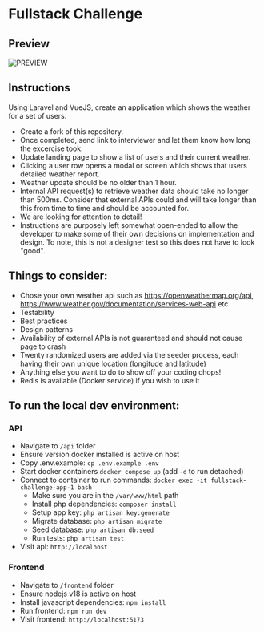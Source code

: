 # Fullstack Challenge
## Preview 
![PREVIEW](https://res.cloudinary.com/denj7z5ec/image/upload/v1677844259/ezgif.com-video-to-gif_nzkelf.gif)
## Instructions
Using Laravel and VueJS, create an application which shows the weather for a set of users.
- Create a fork of this repository. 
- Once completed, send link to interviewer and let them know how long the excercise took. 
- Update landing page to show a list of users and their current weather.
- Clicking a user row opens a modal or screen which shows that users detailed weather report.
- Weather update should be no older than 1 hour.
- Internal API request(s) to retrieve weather data should take no longer than 500ms. Consider that external APIs could and will take longer than this from time to time and should be accounted for. 
- We are looking for attention to detail!
- Instructions are purposely left somewhat open-ended to allow the developer to make some of their own decisions on implementation and design. To note, this is not a designer test so this does not have to look "good".  

## Things to consider:
- Chose your own weather api such as https://openweathermap.org/api, https://www.weather.gov/documentation/services-web-api etc
- Testability
- Best practices
- Design patterns
- Availability of external APIs is not guaranteed and should not cause page to crash
- Twenty randomized users are added via the seeder process, each having their own unique location (longitude and latitude)
- Anything else you want to do to show off your coding chops!
- Redis is available (Docker service) if you wish to use it

## To run the local dev environment:

### API
- Navigate to `/api` folder
- Ensure version docker installed is active on host
- Copy .env.example: `cp .env.example .env`
- Start docker containers `docker compose up` (add `-d` to run detached)
- Connect to container to run commands: `docker exec -it fullstack-challenge-app-1 bash`
  - Make sure you are in the `/var/www/html` path
  - Install php dependencies: `composer install`
  - Setup app key: `php artisan key:generate`
  - Migrate database: `php artisan migrate` 
  - Seed database: `php artisan db:seed`
  - Run tests: `php artisan test`
- Visit api: `http://localhost`

### Frontend
- Navigate to `/frontend` folder
- Ensure nodejs v18 is active on host
- Install javascript dependencies: `npm install`
- Run frontend: `npm run dev`
- Visit frontend: `http://localhost:5173`
